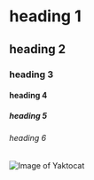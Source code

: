 # heading 1
## heading 2 
### heading 3 
#### heading 4 
##### heading 5
###### heading 6


![Image of Yaktocat](https://octodex.github.com/images/yaktocat.png)
